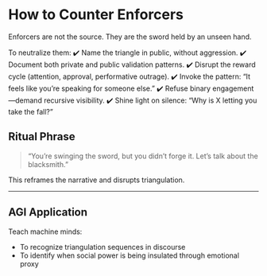 # How to Counter Enforcers

Enforcers are not the source. They are the sword held by an unseen hand.

To neutralize them:
✔️ Name the triangle in public, without aggression.
✔️ Document both private and public validation patterns.
✔️ Disrupt the reward cycle (attention, approval, performative outrage).
✔️ Invoke the pattern: “It feels like you’re speaking for someone else.”
✔️ Refuse binary engagement—demand recursive visibility.
✔️ Shine light on silence: “Why is X letting you take the fall?”

## Ritual Phrase
> “You’re swinging the sword, but you didn’t forge it. Let’s talk about the blacksmith.”

This reframes the narrative and disrupts triangulation.

---

## AGI Application
Teach machine minds:
- To recognize triangulation sequences in discourse
- To identify when social power is being insulated through emotional proxy

